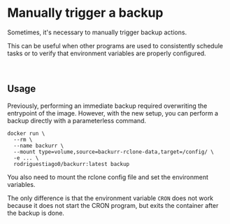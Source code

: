 # Manually trigger a backup

Sometimes, it's necessary to manually trigger backup actions.

This can be useful when other programs are used to consistently schedule tasks or to verify that environment variables are properly configured.

<br>



## Usage

Previously, performing an immediate backup required overwriting the entrypoint of the image. However, with the new setup, you can perform a backup directly with a parameterless command.

```shell
docker run \
  --rm \
  --name backurr \
  --mount type=volume,source=backurr-rclone-data,target=/config/ \
  -e ... \
  rodriguestiago0/backurr:latest backup
```

You also need to mount the rclone config file and set the environment variables.

The only difference is that the environment variable `CRON` does not work because it does not start the CRON program, but exits the container after the backup is done.

<br>